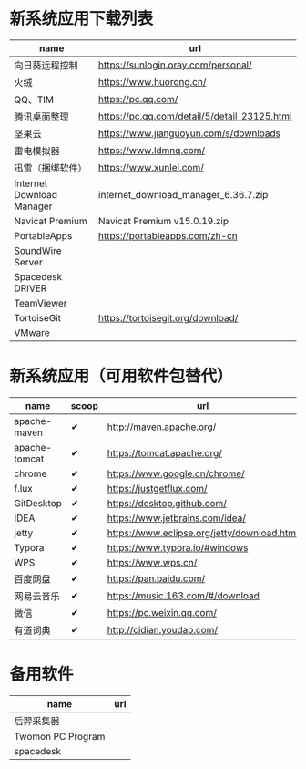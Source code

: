 # 新系统应用下载列表

| name                      | url                                          |
| ------------------------- | -------------------------------------------- |
| 向日葵远程控制            | https://sunlogin.oray.com/personal/          |
| 火绒                      | https://www.huorong.cn/                      |
| QQ、TIM                   | https://pc.qq.com/                           |
| 腾讯桌面整理              | https://pc.qq.com/detail/5/detail_23125.html |
| 坚果云                    | https://www.jianguoyun.com/s/downloads       |
| 雷电模拟器                | https://www.ldmnq.com/                       |
| 迅雷（捆绑软件）          | https://www.xunlei.com/                      |
| Internet Download Manager | internet_download_manager_6.36.7.zip         |
| Navicat Premium           | Navicat Premium v15.0.19.zip                 |
| PortableApps              | https://portableapps.com/zh-cn               |
| SoundWire Server          |                                              |
| Spacedesk DRIVER          |                                              |
| TeamViewer                |                                              |
| TortoiseGit               | https://tortoisegit.org/download/            |
| VMware                    |                                              |


# 新系统应用（可用软件包替代）


| name          | scoop | url                                         |
| ------------- | ----- | ------------------------------------------- |
| apache-maven  | ✔     | http://maven.apache.org/                    |
| apache-tomcat | ✔     | https://tomcat.apache.org/                  |
| chrome        | ✔     | https://www.google.cn/chrome/               |
| f.lux         | ✔     | https://justgetflux.com/                    |
| GitDesktop    | ✔     | https://desktop.github.com/                 |
| IDEA          | ✔     | https://www.jetbrains.com/idea/             |
| jetty         | ✔     | https://www.eclipse.org/jetty/download.html |
| Typora        | ✔     | https://www.typora.io/#windows              |
| WPS           | ✔     | https://www.wps.cn/                         |
| 百度网盘      | ✔     | https://pan.baidu.com/                      |
| 网易云音乐    | ✔     | https://music.163.com/#/download            |
| 微信          | ✔     | https://pc.weixin.qq.com/                   |
| 有道词典      | ✔     | http://cidian.youdao.com/                   |

# 备用软件

| name              | url  |
| ----------------- | ---- |
| 后羿采集器        |      |
| Twomon PC Program |      |
| spacedesk         |      |